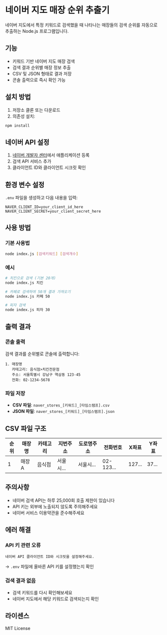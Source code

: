 # 네이버 지도 매장 순위 추출기

네이버 지도에서 특정 키워드로 검색했을 때 나타나는 매장들의 검색 순위를 자동으로 추출하는 Node.js 프로그램입니다.

## 기능

- 키워드 기반 네이버 지도 매장 검색
- 검색 결과 순위별 매장 정보 추출
- CSV 및 JSON 형태로 결과 저장
- 콘솔 출력으로 즉시 확인 가능

## 설치 방법

1. 저장소 클론 또는 다운로드
2. 의존성 설치:
```bash
npm install
```

## 네이버 API 설정

1. [네이버 개발자 센터](https://developers.naver.com/)에서 애플리케이션 등록
2. 검색 API 서비스 추가
3. 클라이언트 ID와 클라이언트 시크릿 확인

## 환경 변수 설정

`.env` 파일을 생성하고 다음 내용을 입력:

```env
NAVER_CLIENT_ID=your_client_id_here
NAVER_CLIENT_SECRET=your_client_secret_here
```

## 사용 방법

### 기본 사용법
```bash
node index.js [검색키워드] [검색개수]
```

### 예시
```bash
# 치킨으로 검색 (기본 20개)
node index.js 치킨

# 카페로 검색하여 50개 결과 가져오기
node index.js 카페 50

# 피자 검색
node index.js 피자 30
```

## 출력 결과

### 콘솔 출력
검색 결과를 순위별로 콘솔에 출력합니다:
```
1. 매장명
   카테고리: 음식점>치킨전문점
   주소: 서울특별시 강남구 역삼동 123-45
   전화: 02-1234-5678
```

### 파일 저장
- **CSV 파일**: `naver_stores_[키워드]_[타임스탬프].csv`
- **JSON 파일**: `naver_stores_[키워드]_[타임스탬프].json`

## CSV 파일 구조

| 순위 | 매장명 | 카테고리 | 지번주소 | 도로명주소 | 전화번호 | X좌표 | Y좌표 |
|------|--------|----------|----------|------------|----------|-------|-------|
| 1    | 매장A  | 음식점   | 서울시...| 서울시...  | 02-123... | 127... | 37... |

## 주의사항

- 네이버 검색 API는 하루 25,000회 호출 제한이 있습니다
- API 키는 외부에 노출되지 않도록 주의해주세요
- 네이버 서비스 이용약관을 준수해주세요

## 에러 해결

### API 키 관련 오류
```
네이버 API 클라이언트 ID와 시크릿을 설정해주세요.
```
→ `.env` 파일에 올바른 API 키를 설정했는지 확인

### 검색 결과 없음
- 검색 키워드를 다시 확인해보세요
- 네이버 지도에서 해당 키워드로 검색되는지 확인

## 라이센스

MIT License